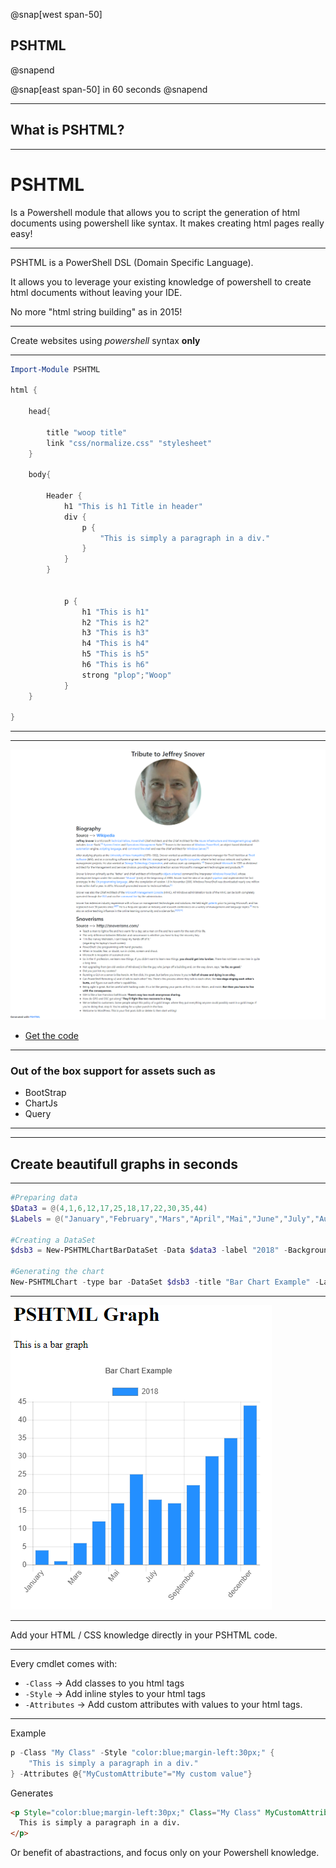 

@snap[west span-50]
## PSHTML
@snapend

@snap[east span-50]
in 60 seconds
@snapend

---

## What is PSHTML?

---

# PSHTML

Is a Powershell module that allows you to script the generation of html documents using powershell like syntax. It makes creating html pages really easy!

---

PSHTML is a PowerShell DSL (Domain Specific Language). 

It allows you to leverage your existing knowledge of powershell to create html documents without leaving your IDE. 

No more "html string building" as in 2015!

---

Create websites using *powershell* syntax __only__

---

```Powershell
Import-Module PSHTML

html {

    head{

        title "woop title"
        link "css/normalize.css" "stylesheet"
    }

    body{

        Header {
            h1 "This is h1 Title in header"
            div {
                p {
                    "This is simply a paragraph in a div."
                }
            }
        }


            p {
                h1 "This is h1"
                h2 "This is h2"
                h3 "This is h3"
                h4 "This is h4"
                h5 "This is h5"
                h6 "This is h6"
                strong "plop";"Woop"
            }
    }

}
```
---

---

![](PSHTML/Examples/Example6/tribute_snover.png)

* [Get the code](https://github.com/Stephanevg/PSHTML/blob/master/PSHTML/Examples/Example6/Example6.ps1)


---

### Out of the box support for assets such as

* BootStrap
* ChartJs
* Query

---

--- 

## Create beautifull graphs in seconds

---

```powershell
#Preparing data
$Data3 = @(4,1,6,12,17,25,18,17,22,30,35,44)
$Labels = @("January","February","Mars","April","Mai","June","July","August","September","October","November","december")

#Creating a DataSet
$dsb3 = New-PSHTMLChartBarDataSet -Data $data3 -label "2018" -BackgroundColor ([Color]::blue )

#Generating the chart
New-PSHTMLChart -type bar -DataSet $dsb3 -title "Bar Chart Example" -Labels $Labels -CanvasID $BarCanvasID

```
---

![](PSHTML/Examples/Charts/Chart01/BarChartExample.png)

---

Add your HTML / CSS knowledge directly in your PSHTML code.

---

Every cmdlet comes with:

* `-Class` -> Add classes to you html tags
* `-Style` -> Add inline styles to your html tags
* `-Attributes` -> Add custom attributes with values to your html tags.

---

Example

```powershell
p -Class "My Class" -Style "color:blue;margin-left:30px;" {
    "This is simply a paragraph in a div."
} -Attributes @{"MyCustomAttribute"="My custom value"}
```

Generates

```html
<p Style="color:blue;margin-left:30px;" Class="My Class" MyCustomAttribute="My custom value"  >
  This is simply a paragraph in a div.
</p>
```

Or benefit of abastractions, and focus only on your Powershell knowledge.


